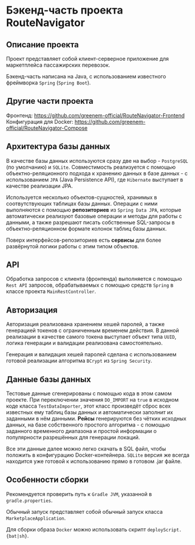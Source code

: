 # Бэкенд-часть проекта RouteNavigator
## Описание проекта
Проект представляет собой клиент-серверное приложение для маркетплейса пассажирских перевозок.  

Бэкенд-часть написана на Java, с использованием известного фреймворка `Spring` (`Spring Boot`).

## Другие части проекта
Фронтенд: https://github.com/greenem-official/RouteNavigator-Frontend  
Конфигурация для Docker: https://github.com/greenem-official/RouteNavigator-Compose  

## Архитектура базы данных
В качестве базы данных используются сразу две на выбор - `PostgreSQL` (по умолчанию) и `SQLite`. Совместимость реализуется с помощью объектно-реляционного подхода к хранению данных в базе данных - с использованием `JPA` (Java Persistence API), где `Hibernate` выступает в качестве реализации JPA.

Используется несколько объектов-сущностей, хранимых в соотвутствующих таблицах базы данных. Операции с ними выполняются с помощью **репозиториев** из `Spring Data JPA`, которые автоматически реализуют базовые операции и методы для работы с данными, а также разрешают писать собственные SQL-запросы в объектно-реляционном формате колонок таблиц базы данных.  

Поверх интерфейсов-репозиториев есть **сервисы** для более развёрнутой логики работы с этим типом объектов.

## API
Обработка запросов с клиента (фронтенда) выполняется с помощью `Rest API` запросов, обрабатываемых с помощью средств `Spring` в классе проекта `MainRestController`.

## Авторизация
Авторизация реализована хранением хешей паролей, а также генерацией токенов с ограниченным временем действия. В данной реализации в качестве самого токена выступает объект типа `UUID`, логика генерации и валидации реализована самостоятельно.  

Генерация и валидация хешей паролей сделана с использованием готовой реализации алгоритма `BCrypt` из `Spring Security`.

## Данные базы данных
Тестовые данные сгенерированы с помощью кода в этом самом проекте. При переключении значения `DO_IMPORT` на `true` в исходном коде класса `TestDataImporter`, этот класс произведёт сброс всех известных ему таблиц базы данных и автоматически заполнит их заданными в нём данными. **Рейсы** генерируются без чётких исходных данных, на базе собственного простого алгоритма -  с помощью заданного временного диапазона и простой информации о популярности разрешённых для генерации локаций.  

Все эти данные далее можно легко скачать в SQL файл, чтобы положить в конфигурацию Docker-контейнера. `SQLite` версия же всегда находится уже готовой к использованию прямо в готовом .jar файле.

## Особенности сборки
Рекомендуется проверить путь к `Gradle JVM`, указанной в `gradle.properties`.  

Обычный запуск представляет собой обычный запуск класса `MarketplaceApplication`.  

Для сборки образа `Docker` можно использовать скрипт `deployScript.{bat|sh}`.  

